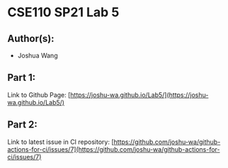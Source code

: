 # CSE110 SP21 Lab 5

## Author(s):
- Joshua Wang

## Part 1:

Link to Github Page: [https://joshu-wa.github.io/Lab5/](https://joshu-wa.github.io/Lab5/)

## Part 2:

Link to latest issue in CI repository: [https://github.com/joshu-wa/github-actions-for-ci/issues/7](https://github.com/joshu-wa/github-actions-for-ci/issues/7)
